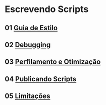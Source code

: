 
# Escrevendo Scripts

## 01 [Guia de Estilo](./06_01_guia_de_estilo.md)

## 02 [Debugging](./06_02_debugging.md)

## 03 [Perfilamento e Otimização](./06_03_perfilamento_e_otimizacao.md)

## 04 [Publicando Scripts](./06_04_publicando_scripts.md)

## 05 [Limitações](./06_05_limitacoes.md)

